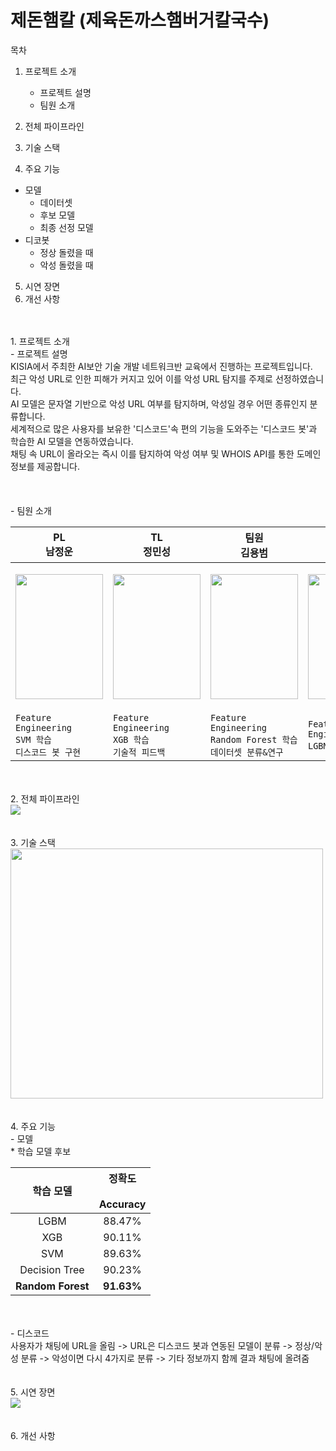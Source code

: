 제돈햄칼 (제육돈까스햄버거칼국수)
==================================
목차
1. 프로젝트 소개
   - 프로젝트 설명
   - 팀원 소개
 
2. 전체 파이프라인
3. 기술 스택
4. 주요 기능
   
  - 모델
       - 데이터셋
       - 후보 모델
       - 최종 선정 모델
  - 디코봇
       - 정상 돌렸을 때
       - 악성 돌렸을 때
   
5. 시연 장면
6. 개선 사항
<br>
<br>
1. 프로젝트 소개
<br>
- 프로젝트 설명
<br>
KISIA에서 주최한 AI보안 기술 개발 네트워크반 교육에서 진행하는 프로젝트입니다.
<br>
최근 악성 URL로 인한 피해가 커지고 있어 이를 악성 URL 탐지를 주제로 선정하였습니다.
<br>
AI 모델은 문자열 기반으로 악성 URL 여부를 탐지하며, 악성일 경우 어떤 종류인지 분류합니다.
<br>
세계적으로 많은 사용자를 보유한 '디스코드'속 편의 기능을 도와주는 '디스코드 봇'과 학습한 AI 모델을 연동하였습니다.
<br>
채팅 속 URL이 올라오는 즉시 이를 탐지하여 악성 여부 및 WHOIS API를 통한 도메인 정보를 제공합니다.
<br>
<br>
<br>
<br>
- 팀원 소개
<br>

| PL<br>남정운                                                                                                                                | TL<br>정민성                                                                                                                                | 팀원<br>김용범                                                                                                                              | 팀원<br>강승구                                                                                                                              | 팀원<br>한승헌                                                                                                                              |
|---------------------------------------------------------------------------------------------------------------------------------------------|---------------------------------------------------------------------------------------------------------------------------------------------|---------------------------------------------------------------------------------------------------------------------------------------------|---------------------------------------------------------------------------------------------------------------------------------------------|---------------------------------------------------------------------------------------------------------------------------------------------|
| <p align="center"><img src="https://github.com/user-attachments/assets/17984ec1-4d16-427e-89ed-ca4e42478b62" width="140" height="200"/></p> | <p align="center"><img src="https://github.com/user-attachments/assets/020342da-9da4-45cf-a756-44d3f102d723" width="140" height="200"/></p> | <p align="center"><img src="https://github.com/user-attachments/assets/9fe7ca3b-eeb5-4984-b063-34545cdf2456" width="140" height="200"/></p> | <p align="center"><img src="https://github.com/user-attachments/assets/a5e88cbb-4696-461f-978f-edf95d58d054" width="140" height="200"/></p> | <p align="center"><img src="https://github.com/user-attachments/assets/0588dae5-edca-45d4-a85f-e4c8428e640c" width="140" height="200"/></p> |
| `Feature Engineering`<br>`SVM 학습`<br>`디스코드 봇 구현`                                                                             | `Feature Engineering`<br>`XGB 학습`<br>`기술적 피드백`                                                                                | `Feature Engineering`<br>`Random Forest 학습`<br>`데이터셋 분류&연구`                                                                 | `Feature Engineering`<br>`LGBM 학습`                                                                                                    | `Decision Tree 학습`<br>`학습 모델 분류`<br>`데이터셋 관리`                                                                           |



<br>
<br>
2. 전체 파이프라인
<br>
<img src="https://github.com/user-attachments/assets/7a25dca1-cace-4b46-bd9f-c58d62428ce3"/>
<br>
<br>
<br>
3. 기술 스택
<br>
<img src="https://github.com/user-attachments/assets/7c54e3c0-afd0-4a6d-a892-d87f937b2046" width="500" height="400"/>
<br>
<br>
<br>
4. 주요 기능
<br>
- 모델
<br>
* 학습 모델 후보
<br>

|     학습 모델     | 정확도<br><br>Accuracy |
|:-----------------:|:----------------------:|
|        LGBM       |         88.47%         |
|        XGB        |         90.11%         |
|        SVM        |         89.63%         |
|   Decision Tree   |         90.23%         |
| **__Random Forest__** |       **__91.63%__**       |

<br>
<br>
- 디스코드
<br>
사용자가 채팅에 URL을 올림 -> URL은 디스코드 봇과 연동된 모델이 분류 -> 정상/악성 분류 -> 악성이면 다시 4가지로 분류 -> 기타 정보까지 함께 결과 채팅에 올려줌
<br>
<br>
<br>
5. 시연 장면
<br>
<img src="https://github.com/user-attachments/assets/25d2460a-c5cd-4b45-b7c9-8a44eaeaea84"/>
<br>
<br>
<br>
6. 개선 사항
